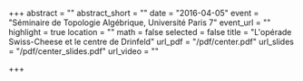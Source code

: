 +++
abstract = ""
abstract_short = ""
date = "2016-04-05"
event = "Séminaire de Topologie Algébrique, Université Paris 7"
event_url = ""
highlight = true
location = ""
math = false
selected = false
title = "L'opérade Swiss-Cheese et le centre de Drinfeld"
url_pdf = "/pdf/center.pdf"
url_slides = "/pdf/center_slides.pdf"
url_video = ""

+++
